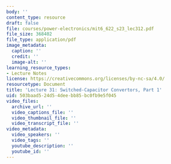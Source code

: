 ```yaml
---
body: ''
content_type: resource
draft: false
file: courses/power-electronics/mit6_622_s23_lec312.pdf
file_size: 368402
file_type: application/pdf
image_metadata:
  caption: ''
  credit: ''
  image-alt: ''
learning_resource_types:
- Lecture Notes
license: https://creativecommons.org/licenses/by-nc-sa/4.0/
resourcetype: Document
title: 'Lecture 31: Switched-Capacitor Convertors, Part 1'
uid: 503baad5-24d5-4dee-bb85-bc0fb9e5f045
video_files:
  archive_url: ''
  video_captions_file: ''
  video_thumbnail_file: ''
  video_transcript_file: ''
video_metadata:
  video_speakers: ''
  video_tags: ''
  youtube_description: ''
  youtube_id: ''
---
```


